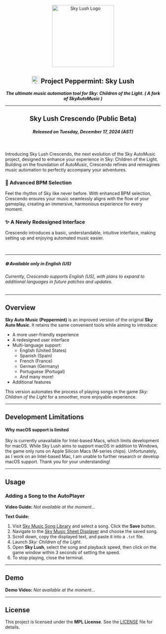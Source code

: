 <div align="center">
             <img src="https://i.imgur.com/I8yhV5s.png" alt="Sky Lush Logo" width="200" /><br>
             <h2>
               <img src="https://i.imgur.com/eyrbUP7.png" alt="SkyAutoMusic: Project Peppermint Logo" width="24" /> Project Peppermint: Sky Lush
             </h2>
            <b><i>The ultimate music automation tool for Sky: Children of the Light. ( A fork of SkyAutoMusic )</i></b>
</div>

----------

## <p align="center"> Sky Lush Crescendo (Public Beta) <br> <h5 align="center">Released on Tuesday, December 17, 2024 (AST) </h5></p>

<br>

Introducing Sky Lush Crescendo, the next evolution of the Sky AutoMusic project, designed to enhance your experience in Sky: Children of the Light. Building on the foundation of AutoMusic, Crescendo refines and reimagines music automation to perfectly accompany your adventures.

### 🎵 Advanced BPM Selection
Feel the rhythm of Sky like never before. With enhanced BPM selection, Crescendo ensures your music seamlessly aligns with the flow of your gameplay, creating an immersive, harmonious experience for every moment.

### ✨ A Newly Redesigned Interface
Crescendo introduces a basic, understandable, intuitive interface, making setting up and enjoying automated music easier.

<br>

<hr>

##### 🌐 Available only in English (US)
###### Currently, Crescendo supports English (US), with plans to expand to additional languages in future patches and updates.

----------

## Overview

**Sky Auto Music (Peppermint)** is an improved version of the original **Sky Auto Music**. It retains the same convenient tools while aiming to introduce:
- A more user-friendly experience
- A redesigned user interface
- Multi-language support:
  - English (United States)
  - Spanish (Spain)
  - French (France)
  - German (Germany)
  - Portuguese (Portugal)
  - And many more!
- Additional features

This version automates the process of playing songs in the game *Sky: Children of the Light* for a smoother, more enjoyable experience.

---

## Development Limitations

#### Why macOS support is limited

Sky is currently unavailable for Intel-based Macs, which limits development for macOS. While Sky Lush aims to support macOS in addition to Windows, the game only runs on Apple Silicon Macs (M-series chips). Unfortunately, as I work on an Intel-based Mac, I am unable to further research or develop macOS support. Thank you for your understanding!

---

## Usage

### Adding a Song to the AutoPlayer

**Video Guide:** *Not available at the moment...*

**Text Guide:**
1. Visit [Sky Music Song Library](https://sky-music.herokuapp.com/songLibrary.html) and select a song. Click the **Save** button.
2. Navigate to the [Sky Music Sheet Displayer](https://sky-music.herokuapp.com/sheetDisplayer.html) and choose the saved song.
3. Scroll down, copy the displayed text, and paste it into a `.txt` file.
4. Launch *Sky: Children of the Light*.
5. Open **Sky Lush**, select the song and playback speed, then click on the game window within 3 seconds of setting the speed.
6. To stop playing, close the terminal.

---

## Demo

**Demo Video:** *Not available at the moment...*

---

## License

This project is licensed under the **MPL License**. See the [LICENSE](LICENSE) file for details.
